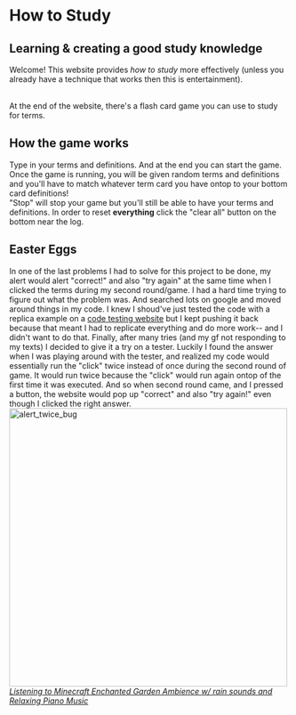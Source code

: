 # How to Study
## Learning & creating a good study knowledge
Welcome! This website provides <em>how to study</em> more effectively (unless you already have a technique that works then this is entertainment).

<br>At the end of the website, there's a flash card game you can use to study for terms. 

## How the game works
Type in your terms and definitions. And at the end you can start the game. Once the game is running, you will be given random terms and definitions and you'll have
to match whatever term card you have ontop to your bottom card definitions!<br> "Stop" will stop your game but you'll still be able to have your terms and definitions. In order to reset <strong>everything</strong> click the "clear all" button on the bottom near the log.


## Easter Eggs
In one of the last problems I had to solve for this project to be done, my alert would alert "correct!" and also "try again" at the same time when I clicked the terms during my second round/game. I had a hard time trying to figure out what the problem was. And searched lots on google and moved around things in my code. I knew I shoud've just tested the code with a replica example on a <a href="https://jsfiddle.net/">code testing website</a> but I kept pushing it back because that meant I had to replicate everything and do more work-- and I didn't want to do that. Finally, after many tries (and my gf not responding to my texts) I decided to give it a try on a tester. Luckily I found the answer when I was playing around with the tester, and realized my code would essentially run the "click" twice instead of once during the second round of game. It would run twice because the "click" would run again ontop of the first time it was executed. And so when second round came, and I pressed a button, the website would pop up "correct" and also "try again!" even though I clicked the right answer. 
<br><img width="500" alt="alert_twice_bug" src="https://user-images.githubusercontent.com/101077165/208219107-8dd18e3c-80cb-4256-b171-5ef40389ea24.png">
<a href="https://www.youtube.com/watch?v=J2SMI3vk_gU&t=58s&ab_channel=CozyPixel"><em>Listening to Minecraft Enchanted Garden Ambience w/ rain sounds and Relaxing Piano Music</a></em>